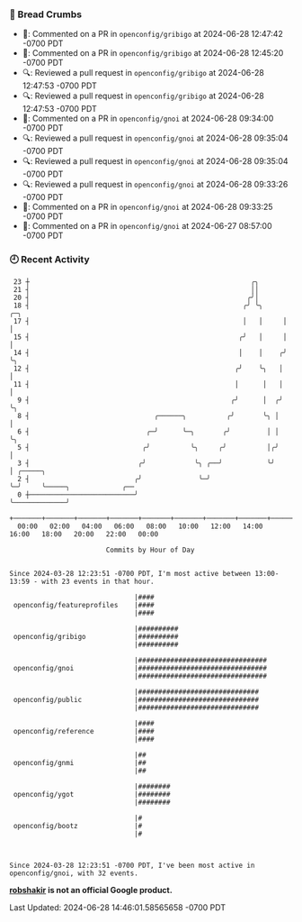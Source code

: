 ### 🍞 Bread Crumbs

 * 💬: Commented on a PR in  `openconfig/gribigo` at 2024-06-28 12:47:42 -0700 PDT
 * 💬: Commented on a PR in  `openconfig/gribigo` at 2024-06-28 12:45:20 -0700 PDT
 * 🔍: Reviewed a pull request in  `openconfig/gribigo` at 2024-06-28 12:47:53 -0700 PDT
 * 🔍: Reviewed a pull request in  `openconfig/gribigo` at 2024-06-28 12:47:53 -0700 PDT
 * 💬: Commented on a PR in  `openconfig/gnoi` at 2024-06-28 09:34:00 -0700 PDT
 * 🔍: Reviewed a pull request in  `openconfig/gnoi` at 2024-06-28 09:35:04 -0700 PDT
 * 🔍: Reviewed a pull request in  `openconfig/gnoi` at 2024-06-28 09:35:04 -0700 PDT
 * 🔍: Reviewed a pull request in  `openconfig/gnoi` at 2024-06-28 09:33:26 -0700 PDT
 * 💬: Commented on a PR in  `openconfig/gnoi` at 2024-06-28 09:33:25 -0700 PDT
 * 💬: Commented on a PR in  `openconfig/gnoi` at 2024-06-27 08:57:00 -0700 PDT

### 🕘 Recent Activity
```
 23 ┼                                                       ╭╮
 21 ┤                                                       ││
 20 ┤                                                      ╭╯│
 18 ┤                                                     ╭╯ ╰╮     ╭─╮
 17 ┤                                                     │   │     │ │
 15 ┤                                                    ╭╯   │     │ │
 14 ┤                                                    │    │    ╭╯ ╰╮
 12 ┤                                                   ╭╯    ╰╮   │   │
 11 ┤                                                   │      │   │   │
  9 ┤                                                  ╭╯      │  ╭╯   ╰╮
  8 ┤                               ╭──────╮          ╭╯       ╰╮ │     │
  6 ┤                             ╭─╯      ╰─╮       ╭╯         │ │     ╰╮
  5 ┤                            ╭╯          ╰╮     ╭╯          │╭╯      │
  3 ┤                           ╭╯            ╰╮ ╭──╯           ╰╯       │ ╭─────╮
  2 ┤                          ╭╯              ╰─╯                       ╰─╯     ╰─────╮             ╭──
  0 ┼──────────────────────────╯                                                       ╰─────────────╯
    +───────+───────+───────+───────+───────+───────+───────+───────+───────+───────+───────+───────+────
  00:00   02:00   04:00   06:00   08:00   10:00   12:00   14:00   16:00   18:00   20:00   22:00   00:00   

						Commits by Hour of Day


Since 2024-03-28 12:23:51 -0700 PDT, I'm most active between 13:00-13:59 - with 23 events in that hour.

```



```
                               |####
 openconfig/featureprofiles    |####
                               |####

                               |##########
 openconfig/gribigo            |##########
                               |##########

                               |################################
 openconfig/gnoi               |################################
                               |################################

                               |##############################
 openconfig/public             |##############################
                               |##############################

                               |####
 openconfig/reference          |####
                               |####

                               |##
 openconfig/gnmi               |##
                               |##

                               |########
 openconfig/ygot               |########
                               |########

                               |#
 openconfig/bootz              |#
                               |#



Since 2024-03-28 12:23:51 -0700 PDT, I've been most active in openconfig/gnoi, with 32 events.

```
**[robshakir](mailto:robjs@google.com) is not an official Google product.**  


Last Updated: 2024-06-28 14:46:01.58565658 -0700 PDT
